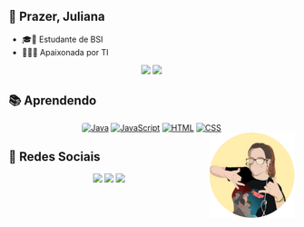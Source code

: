 ## 🙋 Prazer, Juliana 
- 🎓🧮 Estudante de BSI 
- 💜👩‍💻 Apaixonada por TI

<div align="center">
  <a href="https://github.com/adamsjuliana"><img height="145em" src="https://github-readme-stats.vercel.app/api?username=adamsjuliana&show_icons=true&theme=cobalt&include_all_commits=true&count_private=true"/></a>
  <a href="https://github.com/adamsjuliana"><img height="145em" src="https://github-readme-stats.vercel.app/api/top-langs/?username=adamsjuliana&layout=compact&langs_count=7&theme=cobalt"/>
  </a>
</div>

  ## 📚 Aprendendo
  
<div align="center">
  <a href="https://github.com/adamsjuliana"><img align="center" style="border-radius:4px" alt="Java" src="https://img.shields.io/badge/Java-ED8B00?style=flat&logo=java&logoColor=white"></a>
  <a href="https://github.com/adamsjuliana"><img align="center" alt="JavaScript" src="https://img.shields.io/badge/JavaScript-323330?style=flat&logo=javascript&logoColor=white"></a>
  <a href="https://github.com/adamsjuliana"><img align="center" alt="HTML" src="https://img.shields.io/badge/HTML5-E34F26??style=plastic&logo=appveyor?style=flat&logo=html5&logoColor=white"></a>
  <a href="https://github.com/adamsjuliana"><img align="center" alt="CSS" src="https://img.shields.io/badge/CSS-239120?&?style=flat&logo=css3&logoColor=white"></a>
</div>
<div>
<a href="https://beacons.ai/adamsjuliana"><img align="right" alt="Avatar" height="150" src="https://raw.githubusercontent.com/adamsjuliana/adamsjuliana/main/avatar.png"></a>
</div>
</div>

 ## 📲 Redes Sociais
<div align="center"> 
  <a href="https://instagram.com/adamsjuliana" target="_blank"><img src="https://img.shields.io/badge/-Instagram-%23E4405F?style=flat&logo=instagram&logoColor=white" target="_blank"></a>
  <a href = "mailto:julianapadams@gmail.com"><img src="https://img.shields.io/badge/-Gmail-%23333?style=flat&logo=gmail&logoColor=white" target="_blank"></a>
  <a href="http://www.linkedin.com/in/adamsjuliana" target="_blank"><img src="https://img.shields.io/badge/-LinkedIn-%230077B5?style=flat&logo=linkedin&logoColor=white" target="_blank"></a>
</div>
